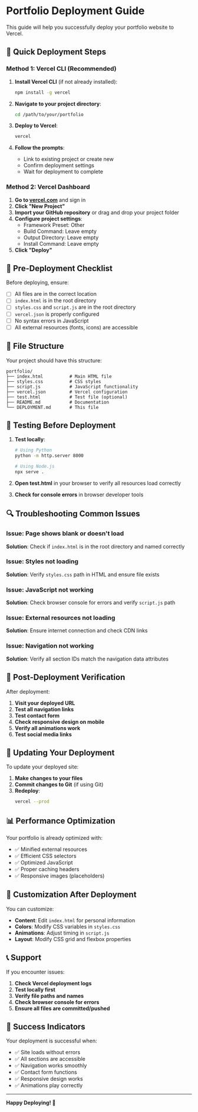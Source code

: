 # Portfolio Deployment Guide

This guide will help you successfully deploy your portfolio website to Vercel.

## 🚀 Quick Deployment Steps

### Method 1: Vercel CLI (Recommended)

1. **Install Vercel CLI** (if not already installed):
   ```bash
   npm install -g vercel
   ```

2. **Navigate to your project directory**:
   ```bash
   cd /path/to/your/portfolio
   ```

3. **Deploy to Vercel**:
   ```bash
   vercel
   ```

4. **Follow the prompts**:
   - Link to existing project or create new
   - Confirm deployment settings
   - Wait for deployment to complete

### Method 2: Vercel Dashboard

1. **Go to [vercel.com](https://vercel.com)** and sign in
2. **Click "New Project"**
3. **Import your GitHub repository** or drag and drop your project folder
4. **Configure project settings**:
   - Framework Preset: Other
   - Build Command: Leave empty
   - Output Directory: Leave empty
   - Install Command: Leave empty
5. **Click "Deploy"**

## 🔧 Pre-Deployment Checklist

Before deploying, ensure:

- [ ] All files are in the correct location
- [ ] `index.html` is in the root directory
- [ ] `styles.css` and `script.js` are in the root directory
- [ ] `vercel.json` is properly configured
- [ ] No syntax errors in JavaScript
- [ ] All external resources (fonts, icons) are accessible

## 📁 File Structure

Your project should have this structure:
```
portfolio/
├── index.html          # Main HTML file
├── styles.css          # CSS styles
├── script.js           # JavaScript functionality
├── vercel.json         # Vercel configuration
├── test.html           # Test file (optional)
├── README.md           # Documentation
└── DEPLOYMENT.md       # This file
```

## 🧪 Testing Before Deployment

1. **Test locally**:
   ```bash
   # Using Python
   python -m http.server 8000
   
   # Using Node.js
   npx serve .
   ```

2. **Open test.html** in your browser to verify all resources load correctly

3. **Check for console errors** in browser developer tools

## 🔍 Troubleshooting Common Issues

### Issue: Page shows blank or doesn't load
**Solution**: Check if `index.html` is in the root directory and named correctly

### Issue: Styles not loading
**Solution**: Verify `styles.css` path in HTML and ensure file exists

### Issue: JavaScript not working
**Solution**: Check browser console for errors and verify `script.js` path

### Issue: External resources not loading
**Solution**: Ensure internet connection and check CDN links

### Issue: Navigation not working
**Solution**: Verify all section IDs match the navigation data attributes

## 📱 Post-Deployment Verification

After deployment:

1. **Visit your deployed URL**
2. **Test all navigation links**
3. **Test contact form**
4. **Check responsive design on mobile**
5. **Verify all animations work**
6. **Test social media links**

## 🔄 Updating Your Deployment

To update your deployed site:

1. **Make changes to your files**
2. **Commit changes to Git** (if using Git)
3. **Redeploy**:
   ```bash
   vercel --prod
   ```

## 📊 Performance Optimization

Your portfolio is already optimized with:

- ✅ Minified external resources
- ✅ Efficient CSS selectors
- ✅ Optimized JavaScript
- ✅ Proper caching headers
- ✅ Responsive images (placeholders)

## 🎨 Customization After Deployment

You can customize:

- **Content**: Edit `index.html` for personal information
- **Colors**: Modify CSS variables in `styles.css`
- **Animations**: Adjust timing in `script.js`
- **Layout**: Modify CSS grid and flexbox properties

## 📞 Support

If you encounter issues:

1. **Check Vercel deployment logs**
2. **Test locally first**
3. **Verify file paths and names**
4. **Check browser console for errors**
5. **Ensure all files are committed/pushed**

## 🎯 Success Indicators

Your deployment is successful when:

- ✅ Site loads without errors
- ✅ All sections are accessible
- ✅ Navigation works smoothly
- ✅ Contact form functions
- ✅ Responsive design works
- ✅ Animations play correctly

---

**Happy Deploying! 🚀** 